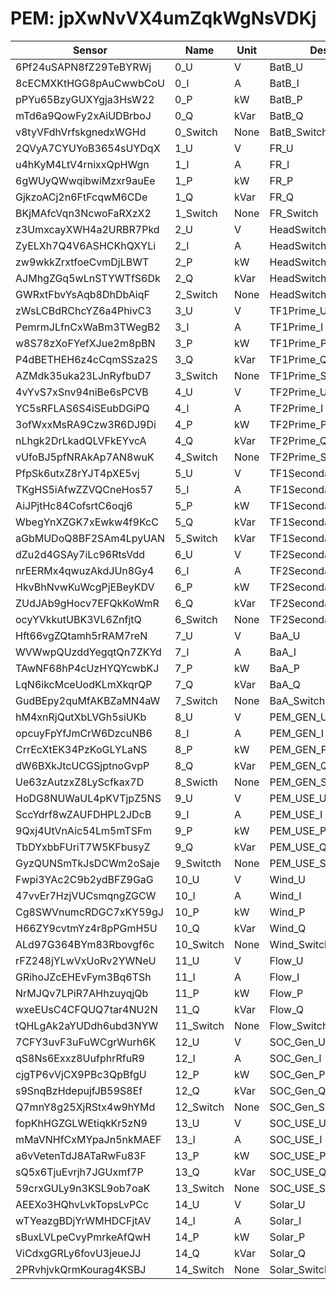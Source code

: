 # PEM: jpXwNvVX4umZqkWgNsVDKj

|Sensor|Name|Unit|Desc|DisplayType|
|----|----|----|----|----|
|6Pf24uSAPN8fZ29TeBYRWj|0_U|V|BatB_U|line|
|8cECMXKtHGG8pAuCwwbCoU|0_I|A|BatB_I|line|
|pPYu65BzyGUXYgja3HsW22|0_P|kW|BatB_P|line|
|mTd6a9QowFy2xAiUDBrboJ|0_Q|kVar|BatB_Q|line|
|v8tyVFdhVrfskgnedxWGHd|0_Switch|None|BatB_Switch|num|
|2QVyA7CYUYoB3654sUYDqX|1_U|V|FR_U|line|
|u4hKyM4LtV4rnixxQpHWgn|1_I|A|FR_I|line|
|6gWUyQWwqibwiMzxr9auEe|1_P|kW|FR_P|line|
|GjkzoACj2n6FtFcqwM6CDe|1_Q|kVar|FR_Q|line|
|BKjMAfcVqn3NcwoFaRXzX2|1_Switch|None|FR_Switch|num|
|z3UmxcayXWH4a2URBR7Pkd|2_U|V|HeadSwitch_U|line|
|ZyELXh7Q4V6ASHCKhQXYLi|2_I|A|HeadSwitch_I|line|
|zw9wkkZrxtfoeCvmDjLBWT|2_P|kW|HeadSwitch_P|line|
|AJMhgZGq5wLnSTYWTfS6Dk|2_Q|kVar|HeadSwitch_Q|line|
|GWRxtFbvYsAqb8DhDbAiqF|2_Switch|None|HeadSwitch_Switch|num|
|zWsLCBdRChcYZ6a4PhivC3|3_U|V|TF1Prime_U|line|
|PemrmJLfnCxWaBm3TWegB2|3_I|A|TF1Prime_I|line|
|w8S78zXoFYefXJue2m8pBN|3_P|kW|TF1Prime_P|line|
|P4dBETHEH6z4cCqmSSza2S|3_Q|kVar|TF1Prime_Q|line|
|AZMdk35uka23LJnRyfbuD7|3_Switch|None|TF1Prime_Switch|num|
|4vYvS7xSnv94niBe6sPCVB|4_U|V|TF2Prime_U|line|
|YC5sRFLAS6S4iSEubDGiPQ|4_I|A|TF2Prime_I|line|
|3ofWxxMsRA9Czw3R6DJ9Di|4_P|kW|TF2Prime_P|line|
|nLhgk2DrLkadQLVFkEYvcA|4_Q|kVar|TF2Prime_Q|line|
|vUfoBJ5pfNRAkAp7AN8wuK|4_Switch|None|TF2Prime_Switch|num|
|PfpSk6utxZ8rYJT4pXE5vj|5_U|V|TF1Secondary_U|line|
|TKgHS5iAfwZZVQCneHos57|5_I|A|TF1Secondary_I|line|
|AiJPjtHc84CofsrtC6oqj6|5_P|kW|TF1Secondary_P|line|
|WbegYnXZGK7xEwkw4f9KcC|5_Q|kVar|TF1Secondary_Q|line|
|aGbMUDoQ8BF2SAm4LpyUAN|5_Switch|kVar|TF1Secondary_Switch|num|
|dZu2d4GSAy7iLc96RtsVdd|6_U|V|TF2Secondary_U|line|
|nrEERMx4qwuzAkdJUn8Gy4|6_I|A|TF2Secondary_I|line|
|HkvBhNvwKuWcgPjEBeyKDV|6_P|kW|TF2Secondary_P|line|
|ZUdJAb9gHocv7EFQkKoWmR|6_Q|kVar|TF2Secondary_Q|line|
|ocyYVkkutUBK3VL6ZnfjtQ|6_Switch|None|TF2Secondary_Switch|num|
|Hft66vgZQtamh5rRAM7reN|7_U|V|BaA_U|line|
|WVWwpQUzddYegqtQn7ZKYd|7_I|A|BaA_I|line|
|TAwNF68hP4cUzHYQYcwbKJ|7_P|kW|BaA_P|line|
|LqN6ikcMceUodKLmXkqrQP|7_Q|kVar|BaA_Q|line|
|GudBEpy2quMfAKBZaMN4aW|7_Switch|None|BaA_Switch|num|
|hM4xnRjQutXbLVGh5siUKb|8_U|V|PEM_GEN_U|line|
|opcuyFpYfJmCrW6DzcuNB6|8_I|A|PEM_GEN_I|line|
|CrrEcXtEK34PzKoGLYLaNS|8_P|kW|PEM_GEN_P|line|
|dW6BXkJtcUCGSjptnoGvpP|8_Q|kVar|PEM_GEN_Q|line|
|Ue63zAutzxZ8LyScfkax7D|8_Swicth|None|PEM_GEN_Switch|num|
|HoDG8NUWaUL4pKVTjpZ5NS|9_U|V|PEM_USE_U|line|
|SccYdrf8wZAUFDHPL2JDcB|9_I|A|PEM_USE_I|line|
|9Qxj4UtVnAic54Lm5mTSFm|9_P|kW|PEM_USE_P|line|
|TbDYxbbFUriT7W5KFbusyZ|9_Q|kVar|PEM_USE_Q|line|
|GyzQUNSmTkJsDCWm2oSaje|9_Switcth|None|PEM_USE_Switch|num|
|Fwpi3YAc2C9b2ydBFZ9GaG|10_U|V|Wind_U|line|
|47vvEr7HzjVUCsmqngZGCW|10_I|A|Wind_I|line|
|Cg8SWVnumcRDGC7xKY59gJ|10_P|kW|Wind_P|line|
|H66ZY9cvtmYz4r8pPGmH5U|10_Q|kVar|Wind_Q|line|
|ALd97G364BYm83Rbovgf6c|10_Switch|None|Wind_Switch|num|
|rFZ248jYLwVxUoRv2YWNeU|11_U|V|Flow_U|line|
|GRihoJZcEHEvFym3Bq6TSh|11_I|A|Flow_I|line|
|NrMJQv7LPiR7AHhzuyqjQb|11_P|kW|Flow_P|line|
|wxeEUsC4CFQUQ7tar4NU2N|11_Q|kVar|Flow_Q|line|
|tQHLgAk2aYUDdh6ubd3NYW|11_Switch|None|Flow_Switch|num|
|7CFY3uvF3uFuWCgrWurh6K|12_U|V|SOC_Gen_U|line|
|qS8Ns6Exxz8UufphrRfuR9|12_I|A|SOC_Gen_I|line|
|cjgTP6vVjCX9PBc3QpBfgU|12_P|kW|SOC_Gen_P|line|
|s9SnqBzHdepujfJB59S8Ef|12_Q|kVar|SOC_Gen_Q|line|
|Q7mnY8g25XjRStx4w9hYMd|12_Switch|None|SOC_Gen_Switch|num|
|fopKhHGZGLWEtiqkKr5zN9|13_U|V|SOC_USE_U|line|
|mMaVNHfCxMYpaJn5nkMAEF|13_I|A|SOC_USE_I|line|
|a6vVetenTdJ8ATaRwFu83F|13_P|kW|SOC_USE_P|line|
|sQ5x6TjuEvrjh7JGUxmf7P|13_Q|kVar|SOC_USE_Q|line|
|59crxGULy9n3KSL9ob7oaK|13_Switch|None|SOC_USE_Switch|num|
|AEEXo3HQhvLvkTopsLvPCc|14_U|V|Solar_U|line|
|wTYeazgBDjYrWMHDCFjtAV|14_I|A|Solar_I|line|
|sBuxLVLpeCvyPmrkeAfQwH|14_P|kW|Solar_P|line|
|ViCdxgGRLy6fovU3jeueJJ|14_Q|kVar|Solar_Q|line|
|2PRvhjvkQrmKourag4KSBJ|14_Switch|None|Solar_Switch|num|
